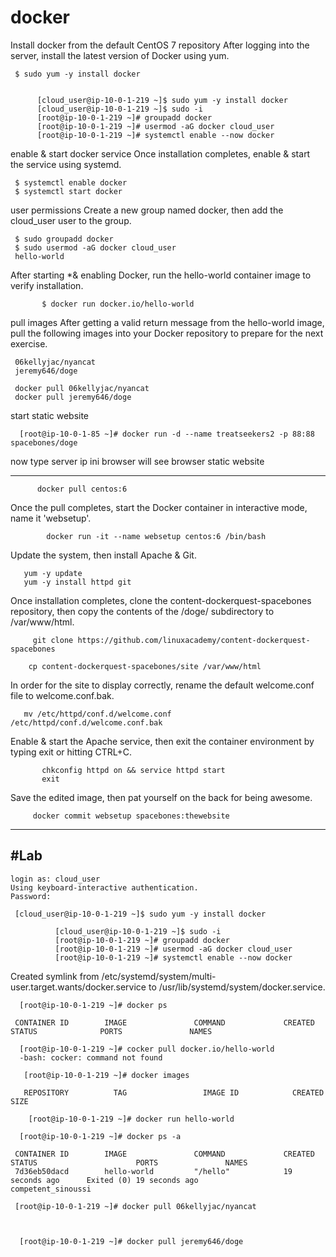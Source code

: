 # docker

Install docker from the default CentOS 7 repository
After logging into the server, install the latest version of Docker using yum.


     $ sudo yum -y install docker


          [cloud_user@ip-10-0-1-219 ~]$ sudo yum -y install docker
          [cloud_user@ip-10-0-1-219 ~]$ sudo -i
          [root@ip-10-0-1-219 ~]# groupadd docker
          [root@ip-10-0-1-219 ~]# usermod -aG docker cloud_user
          [root@ip-10-0-1-219 ~]# systemctl enable --now docker



enable & start docker service
Once installation completes, enable & start the service using systemd.

     $ systemctl enable docker
     $ systemctl start docker

user permissions
Create a new group named docker, then add the cloud_user user to the group.

     $ sudo groupadd docker
     $ sudo usermod -aG docker cloud_user
     hello-world

After starting *& enabling Docker, run the hello-world container image to verify installation.

           $ docker run docker.io/hello-world

pull images
After getting a valid return message from the hello-world image, pull the following images into your Docker repository to prepare for the next exercise.

     06kellyjac/nyancat
     jeremy646/doge

     docker pull 06kellyjac/nyancat
     docker pull jeremy646/doge

start static website 

      [root@ip-10-0-1-85 ~]# docker run -d --name treatseekers2 -p 88:88 spacebones/doge

now type server ip ini browser will see browser static website


------------------------------------------

          docker pull centos:6
          
Once the pull completes, start the Docker container in interactive mode, name it 'websetup'.

            docker run -it --name websetup centos:6 /bin/bash
            
Update the system, then install Apache & Git.

       yum -y update
       yum -y install httpd git
       
Once installation completes, clone the content-dockerquest-spacebones repository, then copy the contents of the /doge/ subdirectory to /var/www/html.

         git clone https://github.com/linuxacademy/content-dockerquest-spacebones
         
        cp content-dockerquest-spacebones/site /var/www/html
        
In order for the site to display correctly, rename the default welcome.conf file to welcome.conf.bak.

       mv /etc/httpd/conf.d/welcome.conf /etc/httpd/conf.d/welcome.conf.bak
       
Enable & start the Apache service, then exit the container environment by typing exit or hitting CTRL+C.

           chkconfig httpd on && service httpd start
           exit
           
Save the edited image, then pat yourself on the back for being awesome.

         docker commit websetup spacebones:thewebsite
 

--------------------------------------------------------------------------------
#Lab
--------------------------------------------------------------------------------

    login as: cloud_user
    Using keyboard-interactive authentication.
    Password:
    
     [cloud_user@ip-10-0-1-219 ~]$ sudo yum -y install docker
     
              [cloud_user@ip-10-0-1-219 ~]$ sudo -i
              [root@ip-10-0-1-219 ~]# groupadd docker
              [root@ip-10-0-1-219 ~]# usermod -aG docker cloud_user
              [root@ip-10-0-1-219 ~]# systemctl enable --now docker
              
Created symlink from /etc/systemd/system/multi-user.target.wants/docker.service to /usr/lib/systemd/system/docker.service.

      [root@ip-10-0-1-219 ~]# docker ps
      
     CONTAINER ID        IMAGE               COMMAND             CREATED             STATUS              PORTS               NAMES

      [root@ip-10-0-1-219 ~]# cocker pull docker.io/hello-world
      -bash: cocker: command not found

       [root@ip-10-0-1-219 ~]# docker images
         
       REPOSITORY          TAG                 IMAGE ID            CREATED             SIZE
        
        [root@ip-10-0-1-219 ~]# docker run hello-world
        
      [root@ip-10-0-1-219 ~]# docker ps -a
      
     CONTAINER ID        IMAGE               COMMAND             CREATED             STATUS                      PORTS               NAMES
     7d36eb50dacd        hello-world         "/hello"            19 seconds ago      Exited (0) 19 seconds ago                               competent_sinoussi

     [root@ip-10-0-1-219 ~]# docker pull 06kellyjac/nyancat
     


      [root@ip-10-0-1-219 ~]# docker pull jeremy646/doge
      
      
